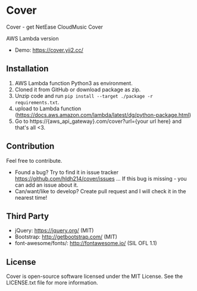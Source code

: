 Cover
=====================

Cover - get NetEase CloudMusic Cover

AWS Lambda version

* Demo: https://cover.yii2.cc/

Installation
------------
1. AWS Lambda function Python3 as environment.
2. Cloned it from GitHub or download package as zip.
3. Unzip code and run `pip install --target ./package -r requirements.txt`.
4. upload to Lambda function (https://docs.aws.amazon.com/lambda/latest/dg/python-package.html)
5. Go to https://{aws_api_gateway}.com/cover?url={your url here} and that's all <3.


Contribution
------------
Feel free to contribute.

* Found a bug? Try to find it in issue tracker https://github.com/hldh214/cover/issues ... If this bug is missing - you can add an issue about it.
* Can/want/like to develop? Create pull request and I will check it in the nearest time! 


Third Party
-----------
* jQuery: https://jquery.org/ (MIT)
* Bootstrap: http://getbootstrap.com/ (MIT)
* font-awesome/fonts/: http://fontawesome.io/ (SIL OFL 1.1)


License
-------
Cover is open-source software licensed under the MIT License. See the LICENSE.txt file for more information.
